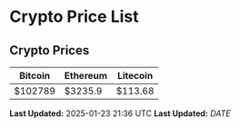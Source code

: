 # Crypto Price List

## Crypto Prices
| Bitcoin | Ethereum | Litecoin |
| ------- | -------- | -------- |
| $102789 | $3235.9 | $113.68 |
**Last Updated:** 2025-01-23 21:36 UTC
**Last Updated:** $DATE$
